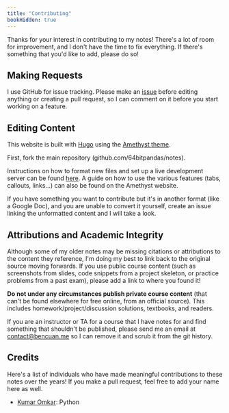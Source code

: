 ```yaml
---
title: "Contributing"
bookHidden: true
---
```


Thanks for your interest in contributing to my notes! There's a lot of room for improvement, and I don't have the time to fix everything. If there's something that you'd like to add, please do so!

## Making Requests

I use GitHub for issue tracking. Please make an [issue](https://github.com/64bitpandas/notes/issues) before editing anything or creating a pull request, so I can comment on it before you start working on a feature.

## Editing Content

This website is built with [Hugo](https://gohugo.io/) using the [Amethyst theme](https://amethyst.bencuan.me/). 

First, fork the main repository (github.com/64bitpandas/notes).

Instructions on how to format new files and set up a live development server can be found [here](https://amethyst.bencuan.me/setup/editing/). 
A guide on how to use the various features (tabs, callouts, links...) can also be found on the Amethyst website.

If you have something you want to contribute but it's in another format (like a Google Doc), and you are unable to convert it yourself, create an issue linking the unformatted content and I will take a look.

## Attributions and Academic Integrity

Although some of my older notes may be missing citations or attributions to the content they reference, I'm doing my best to link back to the original source moving forwards. If you use public course content (such as screenshots from slides, code snippets from a project skeleton, or practice problems from a past exam), please add a link to where you found it!

**Do not under any circumstances publish private course content** (that can't be found elsewhere for free online, from an official source). This includes homework/project/discussion solutions, textbooks, and readers.

If you are an instructor or TA for a course that I have notes for and find something that shouldn't be published, please send me an email at [contact@bencuan.me](mailto:contact@bencuan.me) so I can remove it and scrub it from the git history.


## Credits
Here's a list of individuals who have made meaningful contributions to these notes over the years! If you make a pull request, feel free to add your name here as well.
 - [Kumar Omkar](https://github.com/kumaromkar): Python